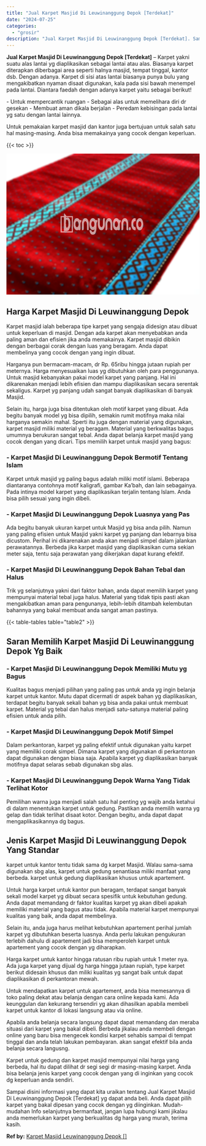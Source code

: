 ```yaml
---
title: "Jual Karpet Masjid Di Leuwinanggung Depok [Terdekat]"
date: "2024-07-25"
categories: 
  - "grosir"
description: "Jual Karpet Masjid Di Leuwinanggung Depok [Terdekat]. Sampai disini informasi yang dapat kita uraikan tentang Jual Karpet Masjid Di Leuwinanggung Depok [Ter..."
---
```


**Jual Karpet Masjid Di Leuwinanggung Depok \[Terdekat\]** – Karpet yakni suatu alas lantai yg diaplikasikan sebagai lantai atau alas. Biasanya karpet diterapkan diberbagai area seperti halnya masjid, tempat tinggal, kantor dsb. Dengan adanya. Karpet di sisi atas lantai biasanya punya bulu yang mengakibatkan nyaman disaat digunakan, kala pada sisi bawah menempel pada lantai. Diantara faedah dengan adanya karpet yaitu sebagai berikut!

\- Untuk mempercantik ruangan - Sebagai alas untuk memelihara diri dr gesekan - Membuat aman dikala berjalan - Peredam kebisingan pada lantai yg satu dengan lantai lainnya.

Untuk pemakaian karpet masjid dan kantor juga bertujuan untuk salah satu hal masing-masing. Anda bisa memakainya yang cocok dengan keperluan.

{{< toc >}}

![Jual Karpet Masjid Di Leuwinanggung Depok [Terdekat]](/images/grosir-karpet-murah-56.png)

## Harga Karpet Masjid Di Leuwinanggung Depok

Karpet masjid ialah beberapa tipe karpet yang sengaja didesign atau dibuat untuk keperluan di masjid. Dengan ada karpet akan menyebabkan anda paling aman dan efisien jika anda memakainya. Karpet masjid dibikin dengan berbagai corak dengan luas yang beragam. Anda dapat membelinya yang cocok dengan yang ingin dibuat.

Harganya pun bermacam-macam, dr Rp. 65ribu hingga jutaan rupiah per meternya. Harga menyesuaikan luas yg dibutuhkan oleh para penggunanya. Untuk masjid kebanyakan pakai model karpet yang panjang. Hal ini dikarenakan menjadi lebih efisien dan mampu diaplikasikan secara serentak sekaligus. Karpet yg panjang udah sangat banyak diaplikasikan di banyak Masjid.

Selain itu, harga juga bisa ditentukan oleh motif karpet yang dibuat. Ada begitu banyak model yg bisa dipilih, semakin rumit motifnya maka nilai harganya semakin mahal. Sperti itu juga dengan material yang digunakan, karpet masjid miliki material yg beragam. Material yang berkwalitas bagus umumnya berukuran sangat tebal. Anda dapat belanja karpet masjid yang cocok dengan yang dicari. Tips memilih karpet untuk masjid yang bagus:

### \- Karpet Masjid Di Leuwinanggung Depok Bermotif Tentang Islam

Karpet untuk masjid yg paling bagus adalah miliki motif islami. Beberapa diantaranya contohnya motif kaligrafi, gambar Ka’bah, dan lain sebagainya. Pada intinya model karpet yang diaplikasikan terjalin tentang Islam. Anda bisa pilih sesuai yang ingin dibeli.

### \- Karpet Masjid Di Leuwinanggung Depok Luasnya yang Pas

Ada begitu banyak ukuran karpet untuk Masjid yg bisa anda pilih. Namun yang paling efisien untuk Masjid yakni karpet yg panjang dan lebarnya bisa dicustom. Perihal ini dikarenakan anda akan menjadi simpel dalam jalankan perawatannya. Berbeda jika karpet masjid yang diaplikasikan cuma sekian meter saja, tentu saja perawatan yang dikerjakan dapat kurang efektif.

### \- Karpet Masjid Di Leuwinanggung Depok Bahan Tebal dan Halus

Trik yg selanjutnya yakni dari faktor bahan, anda dapat memilih karpet yang mempunyai material tebal juga halus. Material yang tidak tipis pasti akan mengakibatkan aman para pengunanya, lebih-lebih ditambah kelembutan bahannya yang bakal membuat anda sangat aman pastinya.

{{< table-tables table="table2" >}}

## Saran Memilih Karpet Masjid Di Leuwinanggung Depok Yg Baik

### \- Karpet Masjid Di Leuwinanggung Depok Memiliki Mutu yg Bagus

Kualitas bagus menjadi pilihan yang paling pas untuk anda yg ingin belanja karpet untuk kantor. Mutu dapat dicermati dr aspek bahan yg diaplikasikan, terdapat begitu banyak sekali bahan yg bisa anda pakai untuk membuat karpet. Material yg tebal dan halus menjadi satu-satunya material paling efisien untuk anda pilih.

### \- Karpet Masjid Di Leuwinanggung Depok Motif Simpel

Dalam perkantoran, karpet yg paling efektif untuk digunakan yaitu karpet yang memiliki corak simpel. Dimana karpet yang digunakan di perkantoran dapat digunakan dengan biasa saja. Apabila karpet yg diaplikasikan banyak motifnya dapat selaras sebab digunakan sbg alas.

### \- Karpet Masjid Di Leuwinanggung Depok Warna Yang Tidak Terlihat Kotor

Pemilihan warna juga menjadi salah satu hal penting yg wajib anda ketahui di dalam menentukan karpet untuk gedung. Pastikan anda memilih warna yg gelap dan tidak terlihat disaat kotor. Dengan begitu, anda dapat dapat mengaplikasikannya dg bagus.

## Jenis Karpet Masjid Di Leuwinanggung Depok Yang Standar

karpet untuk kantor tentu tidak sama dg karpet Masjid. Walau sama-sama digunakan sbg alas, karpet untuk gedung senantiasa miliki manfaat yang berbeda. karpet untuk gedung diaplikasikan khusus untuk apartement.

Untuk harga karpet untuk kantor pun beragam, terdapat sangat banyak sekali model karpet yg dibuat secara spesifik untuk kebutuhan gedung. Anda dapat memandang dr faktor kualitas karpet yg akan dibeli apakah memiliki material yang bagus atau tidak. Apabila material karpet mempunyai kualitas yang baik, anda dapat membelinya.

Selain itu, anda juga harus melihat kebutuhkan apartement perihal jumlah karpet yg dibutuhkan beserta luasnya. Anda perlu lakukan pengukuran terlebih dahulu di apartement jadi bisa memperoleh karpet untuk apartement yang cocok dengan yg diharapkan.

Harga karpet untuk kantor hingga ratusan ribu rupiah untuk 1 meter nya. Ada juga karpet yang dijual dg harga hingga jutaan rupiah, type karpet berikut didesain khusus dan miliki kualitas yg sangat baik untuk dapat diaplikasikan di perkantoran mewah.

Untuk mendapatkan karpet untuk apartement, anda bisa memesannya di toko paling dekat atau belanja dengan cara online kepada kami. Ada keunggulan dan kekurang tersendiri yg akan dihasilkan apabila membeli karpet untuk kantor di lokasi langsung atau via online.

Apabila anda belanja secara langsung dapat dapat memandang dan meraba situasi dari karpet yang bakal dibeli. Berbeda jikalau anda membeli dengan online yang baru bisa mengecek kondisi karpet sehabis sampai di tempat tinggal dan anda telah lakukan pembayaran. akan sangat efektif bila anda belanja secara langusng.

Karpet untuk gedung dan karpet masjid mempunyai nilai harga yang berbeda, hal itu dapat dilihat dr segi segi dr masing-masing karpet. Anda bisa belanja jenis karpet yang cocok dengan yang di inginkan yang cocok dg keperluan anda sendiri.

Sampai disini informasi yang dapat kita uraikan tentang Jual Karpet Masjid Di Leuwinanggung Depok \[Terdekat\] yg dapat anda beli. Anda dapat pilih karpet yang bakal dipesan yang cocok dengan yg diinginkan. Mudah-mudahan Info selanjutnya bermanfaat, jangan lupa hubungi kami jikalau anda memerlukan karpet yang berkualitas dg harga yang murah, terima kasih.

**Ref by:**  [Karpet Masjid Leuwinanggung Depok []](https://id.wikipedia.org/wiki/Karpet)
